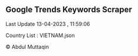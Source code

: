 

## Google Trends Keywords Scraper 
 
Last Update 13-04-2023 , 11:59:06

Country List :
VIETNAM.json



© Abdul Muttaqin 
